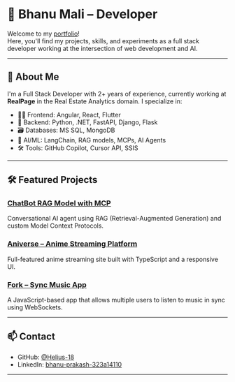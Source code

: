 # 💼 Bhanu Mali – Developer

Welcome to my [portfolio](https://helius-18.github.io/Helius-18/)!  
Here, you'll find my projects, skills, and experiments as a full stack developer working at the intersection of web development and AI.

---

## 🚀 About Me

I'm a Full Stack Developer with 2+ years of experience, currently working at **RealPage** in the Real Estate Analytics domain. I specialize in:

- 🧑‍💻 Frontend: Angular, React, Flutter  
- 🧠 Backend: Python, .NET, FastAPI, Django, Flask  
- 🗃️ Databases: MS SQL, MongoDB  
- 🤖 AI/ML: LangChain, RAG models, MCPs, AI Agents  
- 🛠 Tools: GitHub Copilot, Cursor API, SSIS

---

## 🛠 Featured Projects

### [ChatBot RAG Model with MCP](https://github.com/Helius-18/ChatBot_RAG_Model_With_Prompt_MCP) 
Conversational AI agent using RAG (Retrieval-Augmented Generation) and custom Model Context Protocols.

### [Aniverse – Anime Streaming Platform](https://github.com/Helius-18/aniverse)  
Full-featured anime streaming site built with TypeScript and a responsive UI.

### [Fork – Sync Music App](https://github.com/Helius-18/fork)  
A JavaScript-based app that allows multiple users to listen to music in sync using WebSockets.

---

## 📫 Contact

- GitHub: [@Helius-18](https://github.com/Helius-18)  
- LinkedIn: [bhanu-prakash-323a14110](https://www.linkedin.com/in/bhanu-prakash-323a14110/)

---
